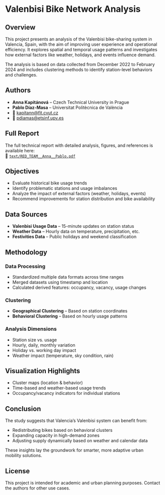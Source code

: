 # Valenbisi Bike Network Analysis

## Overview

This project presents an analysis of the Valenbisi bike-sharing system in Valencia, Spain, with the aim of improving user experience and operational efficiency. It explores spatial and temporal usage patterns and investigates how external factors like weather, holidays, and events influence demand.

The analysis is based on data collected from December 2022 to February 2024 and includes clustering methods to identify station-level behaviors and challenges.

## Authors

- **Anna Kapitánová** – Czech Technical University in Prague  
- **Pablo Díaz-Masa** – Universitat Politècnica de València  
- 📧 kapitann@fit.cvut.cz  
- 📧 pdiamas@etsinf.upv.es

## Full Report

The full technical report with detailed analysis, figures, and references is available here:  
📄 [`text/RED_TEAM__Anna__Pablo.pdf`](text/RED_TEAM__Anna__Pablo.pdf)

## Objectives

- Evaluate historical bike usage trends
- Identify problematic stations and usage imbalances
- Analyze the impact of external factors (weather, holidays, events)
- Recommend improvements for station distribution and bike availability

## Data Sources

- **Valenbisi Usage Data** – 15-minute updates on station status  
- **Weather Data** – Hourly data on temperature, precipitation, etc.  
- **Festivities Data** – Public holidays and weekend classification

## Methodology

### Data Processing

- Standardized multiple data formats across time ranges
- Merged datasets using timestamp and location
- Calculated derived features: occupancy, vacancy, usage changes

### Clustering

- **Geographical Clustering** – Based on station coordinates  
- **Behavioral Clustering** – Based on hourly usage patterns

### Analysis Dimensions

- Station size vs. usage
- Hourly, daily, monthly variation
- Holiday vs. working day impact
- Weather impact (temperature, sky condition, rain)

## Visualization Highlights

- Cluster maps (location & behavior)
- Time-based and weather-based usage trends
- Occupancy/vacancy indicators for individual stations

## Conclusion

The study suggests that Valencia’s Valenbisi system can benefit from:
- Redistributing bikes based on behavioral clusters
- Expanding capacity in high-demand zones
- Adjusting supply dynamically based on weather and calendar data

These insights lay the groundwork for smarter, more adaptive urban mobility solutions.



## License

This project is intended for academic and urban planning purposes. Contact the authors for other use cases.
